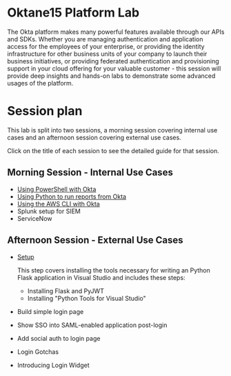 # Oktane15 Platform Lab

The Okta platform makes many powerful features available through
our APIs and SDKs.  Whether you are managing authentication and 
application access for the employees of your enterprise, or
providing the identity infrastructure for other business units
of your company to launch their business initiatives, or
providing federated authentication and provisioning support in
your cloud offering for your valuable customer - this session
will provide deep insights and hands-on labs to demonstrate some
advanced usages of the platform.

# Session plan

This lab is split into two sessions, a morning session covering
internal use cases and an afternoon session covering external use
cases.

Click on the title of each session to see the detailed guide for
that session.

## Morning Session - Internal Use Cases

-   <a href="using-powershell.md">Using PowerShell with Okta</a>
-   <a href="using-python-to-run-reports-from-okta.ipynb">Using Python to run reports from Okta</a>
-   <a href="aws-cli.md">Using the AWS CLI with Okta</a>
-   Splunk setup for SIEM
-   ServiceNow

## Afternoon Session - External Use Cases

-   <a href="session-2-external-use-cases/external-use-case-setup.md">Setup</a>
    
    This step covers installing the tools necessary for writing an
    Python Flask application in Visual Studio and includes these
    steps:
    
    -   Installing Flask and PyJWT
    -   Installing "Python Tools for Visual Studio"
-   Build simple login page
-   Show SSO into SAML-enabled application post-login
-   Add social auth to login page
-   Login Gotchas
-   Introducing Login Widget